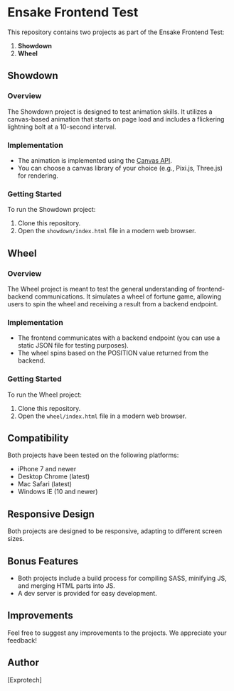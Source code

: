 # Ensake Frontend Test

This repository contains two projects as part of the Ensake Frontend Test:

1. **Showdown**
2. **Wheel**

## Showdown

### Overview

The Showdown project is designed to test animation skills. It utilizes a canvas-based animation that starts on page load and includes a flickering lightning bolt at a 10-second interval.

### Implementation

- The animation is implemented using the [Canvas API](https://developer.mozilla.org/en-US/docs/Web/API/Canvas_API).
- You can choose a canvas library of your choice (e.g., Pixi.js, Three.js) for rendering.

### Getting Started

To run the Showdown project:

1. Clone this repository.
2. Open the `showdown/index.html` file in a modern web browser.

## Wheel

### Overview

The Wheel project is meant to test the general understanding of frontend-backend communications. It simulates a wheel of fortune game, allowing users to spin the wheel and receiving a result from a backend endpoint.

### Implementation

- The frontend communicates with a backend endpoint (you can use a static JSON file for testing purposes).
- The wheel spins based on the POSITION value returned from the backend.

### Getting Started

To run the Wheel project:

1. Clone this repository.
2. Open the `wheel/index.html` file in a modern web browser.

## Compatibility

Both projects have been tested on the following platforms:

- iPhone 7 and newer
- Desktop Chrome (latest)
- Mac Safari (latest)
- Windows IE (10 and newer)

## Responsive Design

Both projects are designed to be responsive, adapting to different screen sizes.

## Bonus Features

- Both projects include a build process for compiling SASS, minifying JS, and merging HTML parts into JS.
- A dev server is provided for easy development.

## Improvements

Feel free to suggest any improvements to the projects. We appreciate your feedback!

## Author

[Exprotech]

